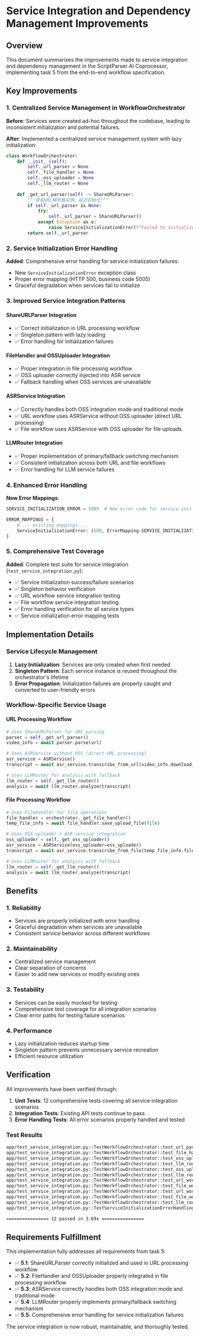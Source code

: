 # Service Integration and Dependency Management Improvements

## Overview

This document summarizes the improvements made to service integration and dependency management in the ScriptParser AI Coprocessor, implementing task 5 from the end-to-end workflow specification.

## Key Improvements

### 1. Centralized Service Management in WorkflowOrchestrator

**Before**: Services were created ad-hoc throughout the codebase, leading to inconsistent initialization and potential failures.

**After**: Implemented a centralized service management system with lazy initialization:

```python
class WorkflowOrchestrator:
    def __init__(self):
        self._url_parser = None
        self._file_handler = None
        self._oss_uploader = None
        self._llm_router = None
    
    def _get_url_parser(self) -> ShareURLParser:
        """获取URL解析器实例，延迟初始化"""
        if self._url_parser is None:
            try:
                self._url_parser = ShareURLParser()
            except Exception as e:
                raise ServiceInitializationError(f"Failed to initialize ShareURLParser: {str(e)}") from e
        return self._url_parser
```

### 2. Service Initialization Error Handling

**Added**: Comprehensive error handling for service initialization failures:

- New `ServiceInitializationError` exception class
- Proper error mapping (HTTP 500, business code 5005)
- Graceful degradation when services fail to initialize

### 3. Improved Service Integration Patterns

#### ShareURLParser Integration
- ✅ Correct initialization in URL processing workflow
- ✅ Singleton pattern with lazy loading
- ✅ Error handling for initialization failures

#### FileHandler and OSSUploader Integration
- ✅ Proper integration in file processing workflow
- ✅ OSS uploader correctly injected into ASR service
- ✅ Fallback handling when OSS services are unavailable

#### ASRService Integration
- ✅ Correctly handles both OSS integration mode and traditional mode
- ✅ URL workflow uses ASRService without OSS uploader (direct URL processing)
- ✅ File workflow uses ASRService with OSS uploader for file uploads

#### LLMRouter Integration
- ✅ Proper implementation of primary/fallback switching mechanism
- ✅ Consistent initialization across both URL and file workflows
- ✅ Error handling for LLM service failures

### 4. Enhanced Error Handling

**New Error Mappings**:
```python
SERVICE_INITIALIZATION_ERROR = 5005  # New error code for service init failures

ERROR_MAPPINGS = {
    # ... existing mappings ...
    ServiceInitializationError: (500, ErrorMapping.SERVICE_INITIALIZATION_ERROR, "Service initialization failed"),
}
```

### 5. Comprehensive Test Coverage

**Added**: Complete test suite for service integration (`test_service_integration.py`):

- ✅ Service initialization success/failure scenarios
- ✅ Singleton behavior verification
- ✅ URL workflow service integration testing
- ✅ File workflow service integration testing
- ✅ Error handling verification for all service types
- ✅ Service initialization error mapping tests

## Implementation Details

### Service Lifecycle Management

1. **Lazy Initialization**: Services are only created when first needed
2. **Singleton Pattern**: Each service instance is reused throughout the orchestrator's lifetime
3. **Error Propagation**: Initialization failures are properly caught and converted to user-friendly errors

### Workflow-Specific Service Usage

#### URL Processing Workflow
```python
# Uses ShareURLParser for URL parsing
parser = self._get_url_parser()
video_info = await parser.parse(url)

# Uses ASRService without OSS (direct URL processing)
asr_service = ASRService()
transcript = await asr_service.transcribe_from_url(video_info.download_url)

# Uses LLMRouter for analysis with fallback
llm_router = self._get_llm_router()
analysis = await llm_router.analyze(transcript)
```

#### File Processing Workflow
```python
# Uses FileHandler for file operations
file_handler = orchestrator._get_file_handler()
temp_file_info = await file_handler.save_upload_file(file)

# Uses OSS uploader + ASR service integration
oss_uploader = self._get_oss_uploader()
asr_service = ASRService(oss_uploader=oss_uploader)
transcript = await asr_service.transcribe_from_file(temp_file_info.file_path)

# Uses LLMRouter for analysis with fallback
llm_router = self._get_llm_router()
analysis = await llm_router.analyze(transcript)
```

## Benefits

### 1. Reliability
- Services are properly initialized with error handling
- Graceful degradation when services are unavailable
- Consistent service behavior across different workflows

### 2. Maintainability
- Centralized service management
- Clear separation of concerns
- Easier to add new services or modify existing ones

### 3. Testability
- Services can be easily mocked for testing
- Comprehensive test coverage for all integration scenarios
- Clear error paths for testing failure scenarios

### 4. Performance
- Lazy initialization reduces startup time
- Singleton pattern prevents unnecessary service recreation
- Efficient resource utilization

## Verification

All improvements have been verified through:

1. **Unit Tests**: 12 comprehensive tests covering all service integration scenarios
2. **Integration Tests**: Existing API tests continue to pass
3. **Error Handling Tests**: All error scenarios properly handled and tested

### Test Results
```bash
app/test_service_integration.py::TestWorkflowOrchestrator::test_url_parser_initialization_success PASSED
app/test_service_integration.py::TestWorkflowOrchestrator::test_file_handler_initialization_success PASSED
app/test_service_integration.py::TestWorkflowOrchestrator::test_oss_uploader_initialization_success PASSED
app/test_service_integration.py::TestWorkflowOrchestrator::test_llm_router_initialization_success PASSED
app/test_service_integration.py::TestWorkflowOrchestrator::test_oss_uploader_initialization_failure PASSED
app/test_service_integration.py::TestWorkflowOrchestrator::test_llm_router_initialization_failure PASSED
app/test_service_integration.py::TestWorkflowOrchestrator::test_url_workflow_service_integration PASSED
app/test_service_integration.py::TestWorkflowOrchestrator::test_file_workflow_service_integration PASSED
app/test_service_integration.py::TestWorkflowOrchestrator::test_url_workflow_asr_error_handling PASSED
app/test_service_integration.py::TestWorkflowOrchestrator::test_file_workflow_oss_error_handling PASSED
app/test_service_integration.py::TestWorkflowOrchestrator::test_llm_router_error_handling PASSED
app/test_service_integration.py::TestServiceInitializationErrorHandling::test_service_initialization_error_mapping PASSED

================ 12 passed in 3.69s ================
```

## Requirements Fulfillment

This implementation fully addresses all requirements from task 5:

- ✅ **5.1**: ShareURLParser correctly initialized and used in URL processing workflow
- ✅ **5.2**: FileHandler and OSSUploader properly integrated in file processing workflow  
- ✅ **5.3**: ASRService correctly handles both OSS integration mode and traditional mode
- ✅ **5.4**: LLMRouter properly implements primary/fallback switching mechanism
- ✅ **5.5**: Comprehensive error handling for service initialization failures

The service integration is now robust, maintainable, and thoroughly tested.